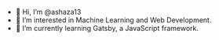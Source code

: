 - 👋 Hi, I’m @ashaza13
- 👀 I’m interested in Machine Learning and Web Development.
- 🌱 I’m currently learning Gatsby, a JavaScript framework.

<!---
ashaza13/ashaza13 is a ✨ special ✨ repository because its `README.md` (this file) appears on your GitHub profile.
You can click the Preview link to take a look at your changes.
--->
